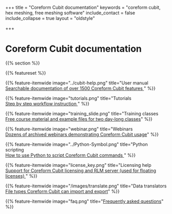 +++
title = "Coreform Cubit documentation"
keywords = "coreform cubit, hex meshing, free meshing software"
include_contact = false
include_collapse = true
layout = "oldstyle"

+++

# Coreform Cubit documentation



{{% section %}}




{{% featureset %}}


{{% feature-itemwide 
image="../cubit-help.png"
title="User manual<br> [Searchable documentation of over 1500 Coreform Cubit features ](https://coreform.com/cubit_help/cubithelp.htm)"
%}}

{{% feature-itemwide 
image="tutorials.png"
title="Tutorials<br> [Step by step workflow instruction ](https://coreform.com/products/coreform-cubit/tutorials/)"
%}}

{{% feature-itemwide 
image="training_slide.png"
title="Training classes <br> [Free course material and example files for two day-long classes](https://coreform.com/products/coreform-cubit/cubit-training/)"
%}}

{{% feature-itemwide 
image="webinar.png"
title="Webinars<br> [Dozens of archived webinars demonstrating Coreform Cubit usage](https://coreform.com/support/webinars/)"
%}}


{{% feature-itemwide 
image="../Python-Symbol.png"
title="Python scripting<br> [How to use Python to script Coreform Cubit commands ](https://coreform.com/cubit_help/cubithelp.htm#t=python%2Fcubit_python_interface.htm)"
%}}


{{% feature-itemwide 
image="license_key.png"
title="Licensing help<br> [Support for Coreform Cubit licensing and RLM server (used for floating licenses) ](https://coreform.com/support/activation/cubit/activate/)"
%}}


{{% feature-itemwide 
image="/images/translate.png"
title="Data translators<br> [File types Coreform Cubit can import and export](/products/coreform-cubit/translators/)"
%}}



{{% feature-itemwide 
image="faq.png"
title="[Frequently asked questions](https://coreform.com/products/coreform-cubit/cubit-faqs/)"
%}}


